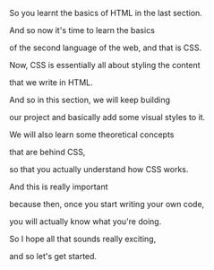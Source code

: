 So you learnt the basics of HTML in the last section.

And so now it's time to learn the basics

of the second language of the web, and that is CSS.

Now, CSS is essentially all about styling the content

that we write in HTML.

And so in this section, we will keep building

our project and basically add some visual styles to it.

We will also learn some theoretical concepts

that are behind CSS,

so that you actually understand how CSS works.

And this is really important

because then, once you start writing your own code,

you will actually know what you're doing.

So I hope all that sounds really exciting,

and so let's get started.